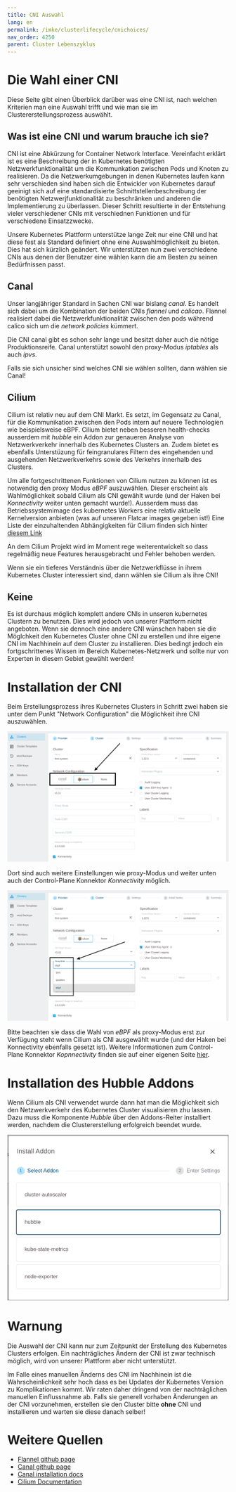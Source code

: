 ```yaml
---
title: CNI Auswahl
lang: en
permalink: /imke/clusterlifecycle/cnichoices/
nav_order: 4250
parent: Cluster Lebenszyklus
---
```


# Die Wahl einer CNI

Diese Seite gibt einen Überblick darüber was eine CNI ist, nach welchen Kriterien man eine Auswahl trifft
und wie man sie im Clustererstellungsprozess auswählt.


## Was ist eine CNI und warum brauche ich sie?

CNI ist eine Abkürzung for Container Network Interface. Vereinfacht erklärt ist es eine Beschreibung der
in Kubernetes benötigten Netzwerkfunktionalität um die Kommunkation zwischen Pods und Knoten zu realisieren.
Da die Netzwerkumgebungen in denen Kubernetes laufen kann sehr verschieden sind haben sich die Entwickler
von Kubernetes darauf geeinigt sich auf eine standardisierte Schnittstellenbeschreibung der benötigten
Netzwerjfunktionalität zu beschränken und anderen die Implementierung zu überlassen. Dieser Schritt
resultierte in der Entstehung vieler verschiedener CNIs mit verschiednen Funktionen und für verschiedene
Einsatzzwecke.

Unsere Kubernetes Plattform unterstütze lange Zeit nur eine CNI und hat diese fest als Standard definiert
ohne eine Auswahlmöglichkeit zu bieten. Dies hat sich kürzlich geändert. Wir unterstützen nun zwei
verschiedene CNIs aus denen der Benutzer eine wählen kann die am Besten zu seinen Bedürfnissen passt.


## Canal

Unser langjähriger Standard in Sachen CNI war bislang *canal*. Es handelt sich dabei um die Kombination
der beiden CNIs *flannel* und *calicao*. Flannel realisiert dabei die Netzwerkfunktionalität zwischen den
pods während calico sich um die *network policies* kümmert.

Die CNI canal gibt es schon sehr lange und besitzt daher auch die nötige Produktionsreife.
Canal unterstützt sowohl den proxy-Modus *iptables* als auch *ipvs*.

Falls sie sich unsicher sind welches CNI sie wählen sollten, dann wählen sie Canal!


## Cilium

Cilium ist relativ neu auf dem CNI Markt. Es setzt, im Gegensatz zu Canal, für die Kommunikation zwischen
den Pods intern auf neuere Technologien wie beispielsweise eBPF. Cilium bietet neben besseren health-checks
ausserdem mit *hubble* ein Addon zur genaueren Analyse von Netzwerkverkehr innerhalb des Kubernetes
Clusters an. Zudem bietet es ebenfalls Unterstüzung für feingranulares Filtern des eingehenden und ausgehenden
Netzwerkverkehrs sowie des Verkehrs innerhalb des Clusters.

Um alle fortgeschrittenen Funktionen von Cilium nutzen zu können ist es notwendig den proxy Modus
*eBPF* auszuwählen. Dieser erscheint als Wahlmöglichkeit sobald Cilium als CNI gewählt wurde (und der
Haken bei *Konnectivity* weiter unten gemacht wurde!). Ausserdem muss das Betriebssystemimage des
kubernetes Workers eine relativ aktuelle Kernelversion anbieten (was auf unseren Flatcar images
gegeben ist!) Eine Liste der einzuhaltenden Abhängigkeiten für Cilium finden sich hinter
[diesem Link](https://docs.cilium.io/en/stable/operations/system_requirements/)

An dem Cilium Projekt wird im Moment rege weiterentwickelt so dass regelmäßig neue Features herausgebracht
und Fehler behoben werden.

Wenn sie ein tieferes Verständnis über die Netzwerkflüsse in ihrem Kubernetes Cluster interessiert sind,
dann wählen sie Cilium als ihre CNI!


## Keine

Es ist durchaus möglich komplett andere CNIs in unseren kubernetes Clustern zu benutzen. Dies wird jedoch
von unserer Plattform nicht angeboten. Wenn sie dennoch eine andere CNI wünschen haben sie die Möglchkeit
den Kubernetes Cluster ohne CNI zu erstellen und ihre eigene CNI im Nachhinein auf dem Cluster zu installieren.
Dies bedingt jedoch ein fortgschrittenes Wissen im Bereich Kubernetes-Netzwerk und sollte nur von Experten
in diesem Gebiet gewählt werden!


# Installation der CNI

Beim Erstellungsprozess ihres Kubernetes Clusters in Schritt zwei haben sie unter dem Punkt "Network
Configuration" die Möglichkeit ihre CNI auszuwählen. 

![choose CNI](choosing_cni.png)

Dort sind auch weitere Einstellungen wie proxy-Modus und weiter unten auch der Control-Plane Konnektor
*Konnectivity* möglich.

![choose proxy](choosing_proxy_mode.png)

Bitte beachten sie dass die Wahl von *eBPF* als proxy-Modus erst zur Verfügung steht wenn Cilium als
CNI ausgewählt wurde (und der Haken bei Konnectivity ebenfalls gesetzt ist). Weitere Informationen
zum Control-Plane Konnektor *Kopnnectivity* finden sie auf einer eigenen Seite
[hier](/imke/clusterlifecycle/controlplaneconnector).

# Installation des Hubble Addons

Wenn Cilium als CNI verwendet wurde dann hat man die Möglichkeit sich den Netzwerkverkehr des
Kubernetes Cluster visualisieren zhu lassen. Dazu muss die Komponente *Hubble* über den Addons-Reiter
installiert werden, nachdem die Clustererstellung erfolgreich beendet wurde.

![install hubble](installing_hubble_addon.png)



# Warnung

Die Auswahl der CNI kann nur zum Zeitpunkt der Erstellung des Kubernetes Clusters erfolgen. Ein nachträgliches
Ändern der CNI ist zwar technisch möglich, wird von unserer Plattform aber nicht unterstützt.

Im Falle eines manuellen Änderns des CNI im Nachhinein ist die Wahrscheinlichkeit sehr hoch dass es bei Updates
der Kubernetes Version zu Komplikationen kommt. Wir raten daher dringend von der nachträglichen manuellen
Einflussnahme ab. Falls sie generell vorhaben Änderungen an der CNI vorzunehmen, erstellen sie den Cluster
bitte **ohne** CNI und installieren und warten sie diese danach selber!


# Weitere Quellen

* [Flannel github page](https://github.com/flannel-io/flannel)
* [Canal github page](https://github.com/projectcalico/canal)
* [Canal installation docs](https://projectcalico.docs.tigera.io/getting-started/kubernetes/flannel/flannel)
* [Cilium Documentation](https://docs.cilium.io/de/stable/)
